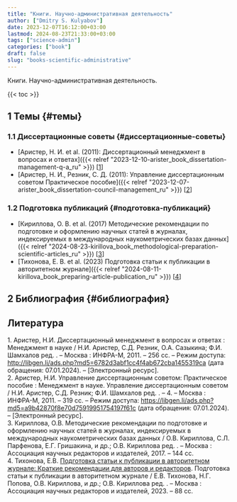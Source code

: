 ```yaml
---
title: "Книги. Научно-административная деятельность"
author: ["Dmitry S. Kulyabov"]
date: 2023-12-07T16:12:00+03:00
lastmod: 2024-08-23T21:33:00+03:00
tags: ["science-admin"]
categories: ["book"]
draft: false
slug: "books-scientific-administrative"
---
```


Книги. Научно-административная деятельность.

<!--more-->

{{< toc >}}


## <span class="section-num">1</span> Темы {#темы}


### <span class="section-num">1.1</span> Диссертационные советы {#диссертационные-советы}

-   [Аристер, Н. И. et al. (2011): Диссертационный менеджмент в вопросах и ответах]({{< relref "2023-12-10-arister_book_dissertation-management-q-a_ru" >}}) [<a href="#citeproc_bib_item_1">1</a>]
-   [Аристер, Н. И., Резник, С. Д. (2011): Управление диссертационным советом Практическое пособие]({{< relref "2023-12-07-arister_book_dissertation-council-management_ru" >}}) [<a href="#citeproc_bib_item_2">2</a>]


### <span class="section-num">1.2</span> Подготовка публикаций {#подготовка-публикаций}

-   [Кириллова, О. В. et al. (2017) Методические рекомендации по подготовке и оформлению научных статей в журналах, индексируемых в международных наукометрических базах данных]({{< relref "2024-08-23-kirillova_book_methodological-preparation-scientific-articles_ru" >}}) [<a href="#citeproc_bib_item_3">3</a>]
-   [Тихонова, Е. В. et al. (2023) Подготовка статьи к публикации в авторитетном журнале]({{< relref "2024-08-11-kirillova_book_preparing-article-publication_ru" >}}) [<a href="#citeproc_bib_item_4">4</a>]


## <span class="section-num">2</span> Библиография {#библиография}

## Литература

<div class="csl-bib-body">
  <div class="csl-entry"><a id="citeproc_bib_item_1"></a>1.	Аристер, Н.И. Диссертационный менеджмент в вопросах и ответах : Менеджмент в науке / Н.И. Аристер, С.Д. Резник, О.А. Сазыкина; Ф.И. Шамхалов ред. . – Москва : ИНФРА-М, 2011. – 256 сс. – Режим доступа: <a href="http://libgen.li/ads.php?md5=6782d3abf1cc4f4ab672cba1455319ca">http://libgen.li/ads.php?md5=6782d3abf1cc4f4ab672cba1455319ca</a> (дата обращения: 07.01.2024). – [Электронный ресурс].</div>
  <div class="csl-entry"><a id="citeproc_bib_item_2"></a>2.	Аристер, Н.И. Управление диссертационным советом: Практическое пособие : Менеджмент в науке. Управление диссертационным советом / Н.И. Аристер, С.Д. Резник; Ф.И. Шамхалов ред. . – 4. – Москва : ИНФРА-М, 2011. – 319 сс. – Режим доступа: <a href="https://libgen.li/ads.php?md5=a9b42870f8e70d75919951754197f61c">https://libgen.li/ads.php?md5=a9b42870f8e70d75919951754197f61c</a> (дата обращения: 07.01.2024). – [Электронный ресурс].</div>
  <div class="csl-entry"><a id="citeproc_bib_item_3"></a>3.	Кириллова, О.В. Методические рекомендации по подготовке и оформлению научных статей в журналах, индексируемых в международных наукометрических базах данных / О.В. Кириллова, С.Л. Парфенова, Е.Г. Гришакина, и др.; О.В. Кириллова ред. . – Москва : Ассоциация научных редакторов и издателей, 2017. – 144 сс.</div>
  <div class="csl-entry"><a id="citeproc_bib_item_4"></a>4.	Тихонова, Е.В. <a href="https://doi.org/10.24069/rec-author-2023">Подготовка статьи к публикации в авторитетном журнале: Краткие рекомендации для авторов и редакторов</a>. Подготовка статьи к публикации в авторитетном журнале / Е.В. Тихонова, Н.Г. Попова, О.В. Кириллова, и др.; О.В. Кириллова ред. . – Москва : Ассоциация научных редакторов и издателей, 2023. – 88 сс.</div>
</div>
